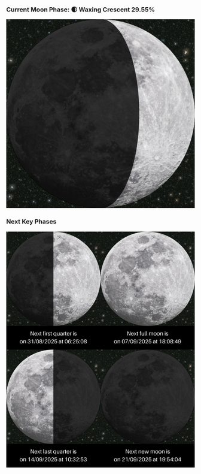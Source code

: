 ### Current Moon Phase: 🌒 Waxing Crescent 29.55%
![Moon Phase](moonphase.png)
### Next Key Phases
![Gallery](gallery.png)